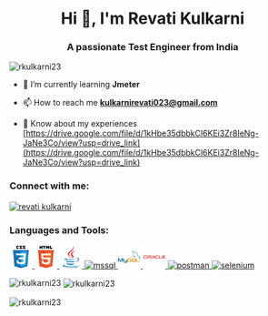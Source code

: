 <h1 align="center">Hi 👋, I'm Revati Kulkarni</h1>
<h3 align="center">A passionate Test Engineer from India</h3>

<p align="left"> <img src="https://komarev.com/ghpvc/?username=rkulkarni23&label=Profile%20views&color=0e75b6&style=flat" alt="rkulkarni23" /> </p>

- 🌱 I’m currently learning **Jmeter**

- 📫 How to reach me **kulkarnirevati023@gmail.com**

- 📄 Know about my experiences [https://drive.google.com/file/d/1kHbe35dbbkCl6KEi3Zr8IeNg-JaNe3Co/view?usp=drive_link](https://drive.google.com/file/d/1kHbe35dbbkCl6KEi3Zr8IeNg-JaNe3Co/view?usp=drive_link)

<h3 align="left">Connect with me:</h3>
<p align="left">
<a href="https://linkedin.com/in/revati kulkarni" target="blank"><img align="center" src="https://raw.githubusercontent.com/rahuldkjain/github-profile-readme-generator/master/src/images/icons/Social/linked-in-alt.svg" alt="revati kulkarni" height="30" width="40" /></a>
</p>

<h3 align="left">Languages and Tools:</h3>
<p align="left"> <a href="https://www.w3schools.com/css/" target="_blank" rel="noreferrer"> <img src="https://raw.githubusercontent.com/devicons/devicon/master/icons/css3/css3-original-wordmark.svg" alt="css3" width="40" height="40"/> </a> <a href="https://www.w3.org/html/" target="_blank" rel="noreferrer"> <img src="https://raw.githubusercontent.com/devicons/devicon/master/icons/html5/html5-original-wordmark.svg" alt="html5" width="40" height="40"/> </a> <a href="https://www.java.com" target="_blank" rel="noreferrer"> <img src="https://raw.githubusercontent.com/devicons/devicon/master/icons/java/java-original.svg" alt="java" width="40" height="40"/> </a> <a href="https://www.microsoft.com/en-us/sql-server" target="_blank" rel="noreferrer"> <img src="https://www.svgrepo.com/show/303229/microsoft-sql-server-logo.svg" alt="mssql" width="40" height="40"/> </a> <a href="https://www.mysql.com/" target="_blank" rel="noreferrer"> <img src="https://raw.githubusercontent.com/devicons/devicon/master/icons/mysql/mysql-original-wordmark.svg" alt="mysql" width="40" height="40"/> </a> <a href="https://www.oracle.com/" target="_blank" rel="noreferrer"> <img src="https://raw.githubusercontent.com/devicons/devicon/master/icons/oracle/oracle-original.svg" alt="oracle" width="40" height="40"/> </a> <a href="https://postman.com" target="_blank" rel="noreferrer"> <img src="https://www.vectorlogo.zone/logos/getpostman/getpostman-icon.svg" alt="postman" width="40" height="40"/> </a> <a href="https://www.selenium.dev" target="_blank" rel="noreferrer"> <img src="https://raw.githubusercontent.com/detain/svg-logos/780f25886640cef088af994181646db2f6b1a3f8/svg/selenium-logo.svg" alt="selenium" width="40" height="40"/> </a> </p>

<p><img align="left" src="https://github-readme-stats.vercel.app/api/top-langs?username=rkulkarni23&show_icons=true&locale=en&layout=compact" alt="rkulkarni23" /></p>

<p>&nbsp;<img align="center" src="https://github-readme-stats.vercel.app/api?username=rkulkarni23&show_icons=true&locale=en" alt="rkulkarni23" /></p>

<p><img align="center" src="https://github-readme-streak-stats.herokuapp.com/?user=rkulkarni23&" alt="rkulkarni23" /></p>
